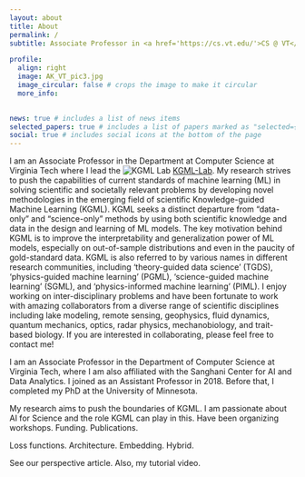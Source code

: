 ```yaml
---
layout: about
title: About
permalink: /
subtitle: Associate Professor in <a href='https://cs.vt.edu/'>CS @ VT</a> &#9679; Works in AI &#8644; Science &#9679; Building Knowledge-guided ML

profile:
  align: right
  image: AK_VT_pic3.jpg
  image_circular: false # crops the image to make it circular
  more_info: 
        

news: true # includes a list of news items
selected_papers: true # includes a list of papers marked as "selected={true}"
social: true # includes social icons at the bottom of the page
---
```



I am an Associate Professor in the Department at Computer Science at Virginia Tech where I lead the ![KGML Lab](logo.png) [KGML-Lab](https://kgml-lab.github.io/). My research strives to push the capabilities of current standards of machine learning (ML) in solving scientific and societally relevant problems by developing novel methodologies in the emerging field of scientific Knowledge-guided Machine Learning (KGML). KGML seeks a distinct departure from “data-only” and “science-only” methods by using both scientific knowledge and data in the design and learning of ML models. The key motivation behind KGML is to improve the interpretability and generalization power of ML models, especially on out-of-sample distributions and even in the paucity of gold-standard data. KGML is also referred to by various names in different research communities, including ‘theory-guided data science’ (TGDS), ‘physics-guided machine learning’ (PGML), ‘science-guided machine learning’ (SGML), and ‘physics-informed machine learning’ (PIML). I enjoy working on inter-disciplinary problems and have been fortunate to work with amazing collaborators from a diverse range of scientific disciplines including lake modeling, remote sensing, geophysics, fluid dynamics, quantum mechanics, optics, radar physics, mechanobiology, and trait-based biology. If you are interested in collaborating, please feel free to contact me!

I am an Associate Professor in the Department of Computer Science at Virginia Tech, where I am also affiliated with the Sanghani Center for AI and Data Analytics. I joined as an Assistant Professor in 2018. Before that, I completed my PhD at the University of Minnesota.

My research aims to push the boundaries of KGML. I am passionate about AI for Science and the role KGML can play in this. Have been organizing workshops. Funding. Publications.

Loss functions. Architecture. Embedding. Hybrid.

See our perspective article. Also, my tutorial video.
